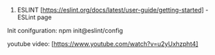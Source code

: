 1. ESLINT
[https://eslint.org/docs/latest/user-guide/getting-started] - ESLint page

Init conifguration: npm init@eslint/config 

youtube video: [https://www.youtube.com/watch?v=u2yUxhzpht4]
